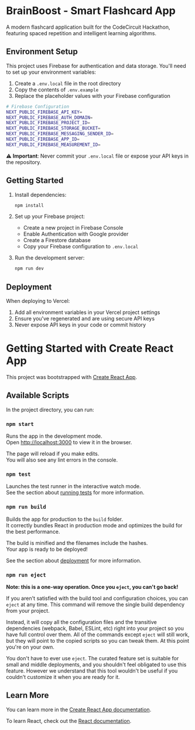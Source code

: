 # BrainBoost - Smart Flashcard App

A modern flashcard application built for the CodeCircuit Hackathon, featuring spaced repetition and intelligent learning algorithms.

## Environment Setup

This project uses Firebase for authentication and data storage. You'll need to set up your environment variables:

1. Create a `.env.local` file in the root directory
2. Copy the contents of `.env.example`
3. Replace the placeholder values with your Firebase configuration

```bash
# Firebase Configuration
NEXT_PUBLIC_FIREBASE_API_KEY=
NEXT_PUBLIC_FIREBASE_AUTH_DOMAIN=
NEXT_PUBLIC_FIREBASE_PROJECT_ID=
NEXT_PUBLIC_FIREBASE_STORAGE_BUCKET=
NEXT_PUBLIC_FIREBASE_MESSAGING_SENDER_ID=
NEXT_PUBLIC_FIREBASE_APP_ID=
NEXT_PUBLIC_FIREBASE_MEASUREMENT_ID=
```

⚠️ **Important**: Never commit your `.env.local` file or expose your API keys in the repository.

## Getting Started

1. Install dependencies:
   ```bash
   npm install
   ```

2. Set up your Firebase project:
   - Create a new project in Firebase Console
   - Enable Authentication with Google provider
   - Create a Firestore database
   - Copy your Firebase configuration to `.env.local`

3. Run the development server:
   ```bash
   npm run dev
   ```

## Deployment

When deploying to Vercel:
1. Add all environment variables in your Vercel project settings
2. Ensure you've regenerated and are using secure API keys
3. Never expose API keys in your code or commit history

# Getting Started with Create React App

This project was bootstrapped with [Create React App](https://github.com/facebook/create-react-app).

## Available Scripts

In the project directory, you can run:

### `npm start`

Runs the app in the development mode.\
Open [http://localhost:3000](http://localhost:3000) to view it in the browser.

The page will reload if you make edits.\
You will also see any lint errors in the console.

### `npm test`

Launches the test runner in the interactive watch mode.\
See the section about [running tests](https://facebook.github.io/create-react-app/docs/running-tests) for more information.

### `npm run build`

Builds the app for production to the `build` folder.\
It correctly bundles React in production mode and optimizes the build for the best performance.

The build is minified and the filenames include the hashes.\
Your app is ready to be deployed!

See the section about [deployment](https://facebook.github.io/create-react-app/docs/deployment) for more information.

### `npm run eject`

**Note: this is a one-way operation. Once you `eject`, you can't go back!**

If you aren't satisfied with the build tool and configuration choices, you can `eject` at any time. This command will remove the single build dependency from your project.

Instead, it will copy all the configuration files and the transitive dependencies (webpack, Babel, ESLint, etc) right into your project so you have full control over them. All of the commands except `eject` will still work, but they will point to the copied scripts so you can tweak them. At this point you're on your own.

You don't have to ever use `eject`. The curated feature set is suitable for small and middle deployments, and you shouldn't feel obligated to use this feature. However we understand that this tool wouldn't be useful if you couldn't customize it when you are ready for it.

## Learn More

You can learn more in the [Create React App documentation](https://facebook.github.io/create-react-app/docs/getting-started).

To learn React, check out the [React documentation](https://reactjs.org/).
